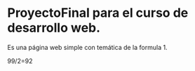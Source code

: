 # ProyectoFinal para el curso de desarrollo web.

Es una página web simple con temática de la formula 1.



99/2=92

